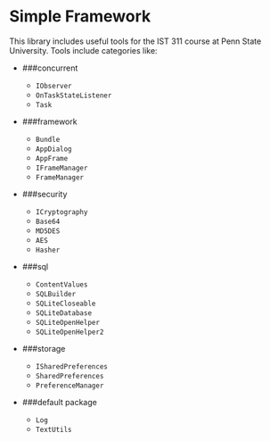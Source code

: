 # Simple Framework
This library includes useful tools for the IST 311 course at Penn State University. Tools include categories like:
* ###concurrent
    * `IObserver`
    * `OnTaskStateListener`
    * `Task`

* ###framework
    * `Bundle`
    * `AppDialog`
    * `AppFrame`
    * `IFrameManager`
    * `FrameManager`

* ###security
    * `ICryptography`
    * `Base64`
    * `MD5DES`
    * `AES`
    * `Hasher`

* ###sql
    * `ContentValues`
    * `SQLBuilder`
    * `SQLiteCloseable`
    * `SQLiteDatabase`
    * `SQLiteOpenHelper`
    * `SQLiteOpenHelper2`

* ###storage
    * `ISharedPreferences`
    * `SharedPreferences`
    * `PreferenceManager`

* ###default package
    * `Log`
    * `TextUtils`